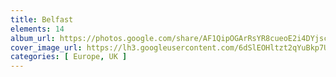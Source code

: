 ```yaml
---
title: Belfast
elements: 14
album_url: https://photos.google.com/share/AF1QipOGArRsYR8cueoE2i4DYjsc5aZdUfpr784MfN5XsFzULC-6ttxUWSPtHHne8_IlNw?key=dks0Y1R0V1V3d0R4enI5RUg0OWlGU0VpWFZuU2tn
cover_image_url: https://lh3.googleusercontent.com/6dSlEOHltzt2qYuBkp7UexSKK8LBVd5rc6qKMWCr886ymtiJqJPuQxyPbLHsyg9oDI0K8qCmLwxA8jtAz_fy5IxDdUXHEoMRQKBUsga1slGrpxXP3xwxeLR6XVwGnJzW-K-iImhr2ubCeK4wVURbJJiHijmOeHrkvvSKXLbFJ1_YR8x5r17h4qHzrmeasw4bUz4BxFWNOq9_zTd7tK2q1tCPRkj3se2vS5OAHzJMxE6yQiw21UxBuuXPx2bZKulTBcmd4b3-kfrk6eAFpnXSLU-iCIPQSSYc6Zh6uBNHpftmjw0WSloLRvjrsTHAmptW6qNOmsGpQoztcNYjOVZQC0ka0RGiz8JqRlgJ8O79JuVVMr0iKLRDm84v9DRa3fIRfShkJUQ65WgLH9Dsi8cCYMsB-Xxt2DZJNQRJ-BcvqhgrkRkq16Pl2B-tpv4b9D-bxYEyrDP-ynt9irEulSAochypzxU1x7-Lw3uMSL389hgEZED4uJ5IOY3HAtZ8bZoLYDAKWRxMM4b20iwRC2vywPydSm_ISsHpyNO437222tcNdcme2IwkSVryAg86WTC-mGj9R49TPpJ026XXG9r2nIyDbSGhh4iH1j0Y0rJXxSIefUfupGGU4-vsBoWWjB3rf7EVsYdfxWN5PKDJ8PhC7IvrGA=s195-p-k-no
categories: [ Europe, UK ]
---
```

